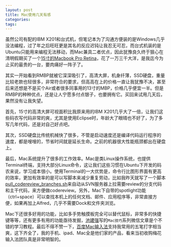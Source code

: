 ```yaml
---
layout: post
title: Mac使用几天有感
categories:
tags:
---
```

虽然公司有配的IBM X201和台式机，但笔记本为了沟通方便装的是Windows几乎没法编程，过了年之后旺旺更是其名的反应迟钝让我忍无可忍，而台式机装的是Ubuntu只能用来编程无法移动，而Mac兼具二者优点，因此犹豫良久终于狠心在清明假期买了一个[15寸的Macbook Pro Retina](http://item.taobao.com/item.htm?spm=a230r.1.14.8.iVGtQ8&id=18098564820)，花了一万三千大洋，是我迄今为止买的最贵的一台，要肉痛好一阵子了。

其实一开始看到RMBP就被它深深吸引了，高清大屏，机身纤薄，SSD硬盘，重量比较老款也轻很多，非常符合的要求，但高高在上的价格一直让我犹豫不决，甚至后来还想是不是买个Air或者很多同事用的13寸的MBP，价格几乎便宜一半。但是RMBP的种种优点，还是让人宁愿多付点银子，也要拥有它。买回来试用几天后，果然没有让我失望。

首先，15寸的高清大屏可视面积比我原来用的IBM X201几乎大了一倍，让我们这些码农写代码非常的爽，尤其是使用Eclipse时，年龄大了眼晴也不好了，为了多写几年代码，还是对自己好点吧。

其次，SSD硬盘比传统机械快了很多，不管是启动速度还是编译代码运行程序的速度，都是嗖嗖的，节省时间就是延长生命。之前的机器很大性能瓶颈都出在硬盘上。

最后，Mac系统提升了很多的工作效率。Mac是类Linux操作系统，也提供Terminal终端，支持大部分Linux命令，这让我们这些习惯在Ubuntu下开发的码农来说，学习成本很小。使用Terminal的一大优势是，命令行比图形界面有更高的效率，更加有效率的是可以写脚本来减少重复劳动，比如我昨天就写了一个脚本[pull_codereview_branches.sh](https://github.com/yikebocai/shell)来自动从SVN服务器上拉需要review的分支代码和主干代码，来方便做codereview。另外，Mac下自带的spotlight功能（ctrl+space）可以查找本机上的任何文档、邮件、应用程序等，非常直接方便，如果再加上Alfred，几乎不需要Dock和文件夹浏览。

Mac下还很多好用的功能，比如多手势触摸板完全可以替代鼠标，非常多的快捷键等等，还有更多有用的功能亟待发掘，[池建强](http://www.cnblogs.com/chijianqiang/)写的`Mac技巧`系列微信文章是个不错的学习教程。最后不得不赞一下，[百度Mac输入法](http://shouji.baidu.com/input/mac.html)支持我常用的五笔打字相当爽，这下齐全了，我的手机、ipad、Mac全是他们家的产品，看来当初收购梅花输入法团队真是非常明智的。


